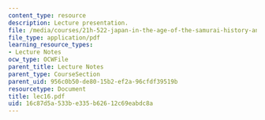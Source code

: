 ```yaml
---
content_type: resource
description: Lecture presentation.
file: /media/courses/21h-522-japan-in-the-age-of-the-samurai-history-and-film-fall-2006/16c87d5a533be335b62612c69eabdc8a_lec16.pdf
file_type: application/pdf
learning_resource_types:
- Lecture Notes
ocw_type: OCWFile
parent_title: Lecture Notes
parent_type: CourseSection
parent_uid: 956c0b50-de80-15b2-ef2a-96cfdf39519b
resourcetype: Document
title: lec16.pdf
uid: 16c87d5a-533b-e335-b626-12c69eabdc8a
---
```

